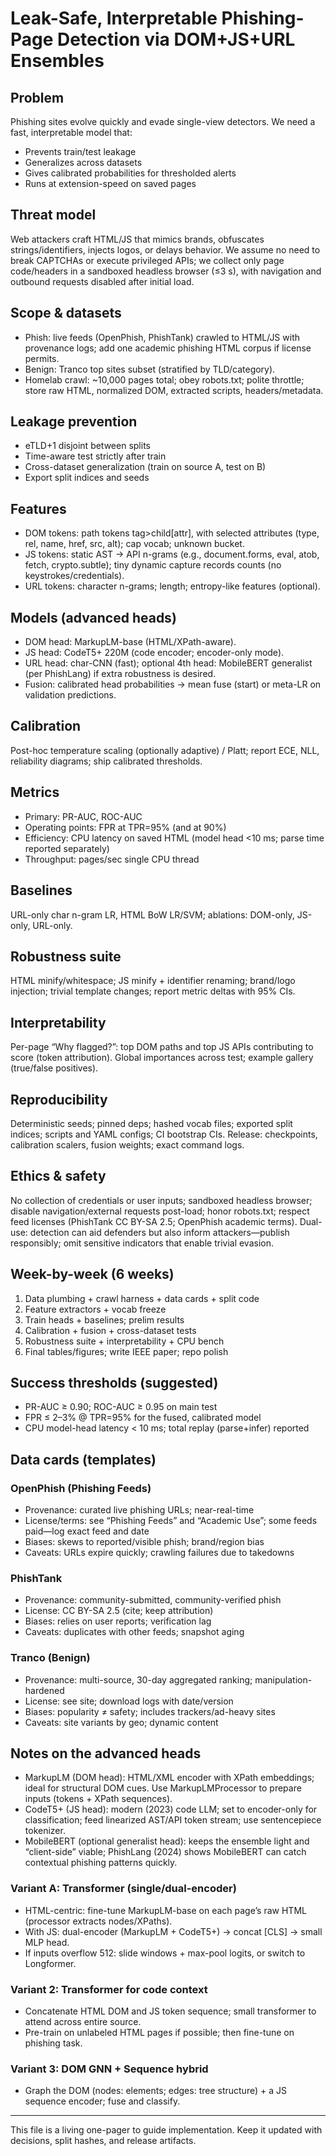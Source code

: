 # Leak-Safe, Interpretable Phishing-Page Detection via DOM+JS+URL Ensembles

## Problem
Phishing sites evolve quickly and evade single-view detectors. We need a fast, interpretable model that:
- Prevents train/test leakage
- Generalizes across datasets
- Gives calibrated probabilities for thresholded alerts
- Runs at extension-speed on saved pages

## Threat model
Web attackers craft HTML/JS that mimics brands, obfuscates strings/identifiers, injects logos, or delays behavior. We assume no need to break CAPTCHAs or execute privileged APIs; we collect only page code/headers in a sandboxed headless browser (≤3 s), with navigation and outbound requests disabled after initial load.

## Scope & datasets
- Phish: live feeds (OpenPhish, PhishTank) crawled to HTML/JS with provenance logs; add one academic phishing HTML corpus if license permits.
- Benign: Tranco top sites subset (stratified by TLD/category).
- Homelab crawl: ~10,000 pages total; obey robots.txt; polite throttle; store raw HTML, normalized DOM, extracted scripts, headers/metadata.

## Leakage prevention
- eTLD+1 disjoint between splits
- Time-aware test strictly after train
- Cross-dataset generalization (train on source A, test on B)
- Export split indices and seeds

## Features
- DOM tokens: path tokens tag>child[attr], with selected attributes (type, rel, name, href, src, alt); cap vocab; unknown bucket.
- JS tokens: static AST → API n-grams (e.g., document.forms, eval, atob, fetch, crypto.subtle); tiny dynamic capture records counts (no keystrokes/credentials).
- URL tokens: character n-grams; length; entropy-like features (optional).

## Models (advanced heads)
- DOM head: MarkupLM-base (HTML/XPath-aware).
- JS head: CodeT5+ 220M (code encoder; encoder-only mode).
- URL head: char-CNN (fast); optional 4th head: MobileBERT generalist (per PhishLang) if extra robustness is desired.
- Fusion: calibrated head probabilities → mean fuse (start) or meta-LR on validation predictions.

## Calibration
Post-hoc temperature scaling (optionally adaptive) / Platt; report ECE, NLL, reliability diagrams; ship calibrated thresholds.

## Metrics
- Primary: PR-AUC, ROC-AUC
- Operating points: FPR at TPR=95% (and at 90%)
- Efficiency: CPU latency on saved HTML (model head <10 ms; parse time reported separately)
- Throughput: pages/sec single CPU thread

## Baselines
URL-only char n-gram LR, HTML BoW LR/SVM; ablations: DOM-only, JS-only, URL-only.

## Robustness suite
HTML minify/whitespace; JS minify + identifier renaming; brand/logo injection; trivial template changes; report metric deltas with 95% CIs.

## Interpretability
Per-page “Why flagged?”: top DOM paths and top JS APIs contributing to score (token attribution).
Global importances across test; example gallery (true/false positives).

## Reproducibility
Deterministic seeds; pinned deps; hashed vocab files; exported split indices; scripts and YAML configs; CI bootstrap CIs.
Release: checkpoints, calibration scalers, fusion weights; exact command logs.

## Ethics & safety
No collection of credentials or user inputs; sandboxed headless browser; disable navigation/external requests post-load; honor robots.txt; respect feed licenses (PhishTank CC BY-SA 2.5; OpenPhish academic terms).
Dual-use: detection can aid defenders but also inform attackers—publish responsibly; omit sensitive indicators that enable trivial evasion.

## Week-by-week (6 weeks)
1) Data plumbing + crawl harness + data cards + split code
2) Feature extractors + vocab freeze
3) Train heads + baselines; prelim results
4) Calibration + fusion + cross-dataset tests
5) Robustness suite + interpretability + CPU bench
6) Final tables/figures; write IEEE paper; repo polish

## Success thresholds (suggested)
- PR-AUC ≥ 0.90; ROC-AUC ≥ 0.95 on main test
- FPR ≤ 2–3% @ TPR=95% for the fused, calibrated model
- CPU model-head latency < 10 ms; total replay (parse+infer) reported

## Data cards (templates)

### OpenPhish (Phishing Feeds)
- Provenance: curated live phishing URLs; near-real-time
- License/terms: see “Phishing Feeds” and “Academic Use”; some feeds paid—log exact feed and date
- Biases: skews to reported/visible phish; brand/region bias
- Caveats: URLs expire quickly; crawling failures due to takedowns

### PhishTank
- Provenance: community-submitted, community-verified phish
- License: CC BY-SA 2.5 (cite; keep attribution)
- Biases: relies on user reports; verification lag
- Caveats: duplicates with other feeds; snapshot aging

### Tranco (Benign)
- Provenance: multi-source, 30-day aggregated ranking; manipulation-hardened
- License: see site; download logs with date/version
- Biases: popularity ≠ safety; includes trackers/ad-heavy sites
- Caveats: site variants by geo; dynamic content

## Notes on the advanced heads
- MarkupLM (DOM head): HTML/XML encoder with XPath embeddings; ideal for structural DOM cues. Use MarkupLMProcessor to prepare inputs (tokens + XPath sequences).
- CodeT5+ (JS head): modern (2023) code LLM; set to encoder-only for classification; feed linearized AST/API token stream; use sentencepiece tokenizer.
- MobileBERT (optional generalist head): keeps the ensemble light and “client-side” viable; PhishLang (2024) shows MobileBERT can catch contextual phishing patterns quickly.

### Variant A: Transformer (single/dual-encoder)
- HTML-centric: fine-tune MarkupLM-base on each page’s raw HTML (processor extracts nodes/XPaths).
- With JS: dual-encoder (MarkupLM + CodeT5+) → concat [CLS] → small MLP head.
- If inputs overflow 512: slide windows + max-pool logits, or switch to Longformer.

### Variant 2: Transformer for code context
- Concatenate HTML DOM and JS token sequence; small transformer to attend across entire source.
- Pre-train on unlabeled HTML pages if possible; then fine-tune on phishing task.

### Variant 3: DOM GNN + Sequence hybrid
- Graph the DOM (nodes: elements; edges: tree structure) + a JS sequence encoder; fuse and classify.

---
This file is a living one-pager to guide implementation. Keep it updated with decisions, split hashes, and release artifacts.
